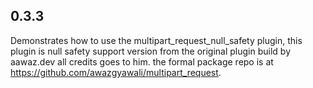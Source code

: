 ## 0.3.3

 Demonstrates how to use the multipart_request_null_safety plugin,  this plugin is  null safety support version from the original plugin build by aawaz.dev all credits goes to him. the formal package repo is at https://github.com/awazgyawali/multipart_request.
